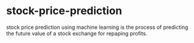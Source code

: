 # stock-price-prediction
stock price prediction using machine learning is the process of predicting the future value of a stock exchange for repaping profits.
